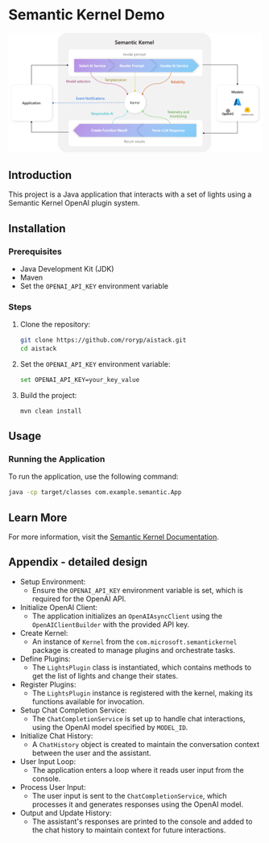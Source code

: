 # Semantic Kernel Demo

![Semantic Kernel](the-kernel-is-at-the-center-of-everything.png)

## Introduction
This project is a Java application that interacts with a set of lights using a Semantic Kernel OpenAI plugin system.

## Installation
### Prerequisites
- Java Development Kit (JDK)
- Maven
- Set the `OPENAI_API_KEY` environment variable

### Steps
1. Clone the repository:
    ```sh
    git clone https://github.com/roryp/aistack.git
    cd aistack
    ```

2. Set the `OPENAI_API_KEY` environment variable:
    ```sh
    set OPENAI_API_KEY=your_key_value
    ```

3. Build the project:
    ```sh
    mvn clean install
    ```

## Usage
### Running the Application
To run the application, use the following command:
```sh
java -cp target/classes com.example.semantic.App
```

## Learn More
For more information, visit the [Semantic Kernel Documentation](https://learn.microsoft.com/en-us/semantic-kernel/concepts/kernel?pivots=programming-language-java).

## Appendix - detailed design

- Setup Environment:
  - Ensure the `OPENAI_API_KEY` environment variable is set, which is required for the OpenAI API.
- Initialize OpenAI Client:
  - The application initializes an `OpenAIAsyncClient` using the `OpenAIClientBuilder` with the provided API key.
- Create Kernel:
  - An instance of `Kernel` from the `com.microsoft.semantickernel` package is created to manage plugins and orchestrate tasks.
- Define Plugins:
  - The `LightsPlugin` class is instantiated, which contains methods to get the list of lights and change their states.
- Register Plugins:
  - The `LightsPlugin` instance is registered with the kernel, making its functions available for invocation.
- Setup Chat Completion Service:
  - The `ChatCompletionService` is set up to handle chat interactions, using the OpenAI model specified by `MODEL_ID`.
- Initialize Chat History:
  - A `ChatHistory` object is created to maintain the conversation context between the user and the assistant.
- User Input Loop:
  - The application enters a loop where it reads user input from the console.
- Process User Input:
  - The user input is sent to the `ChatCompletionService`, which processes it and generates responses using the OpenAI model.
- Output and Update History:
  - The assistant's responses are printed to the console and added to the chat history to maintain context for future interactions.

